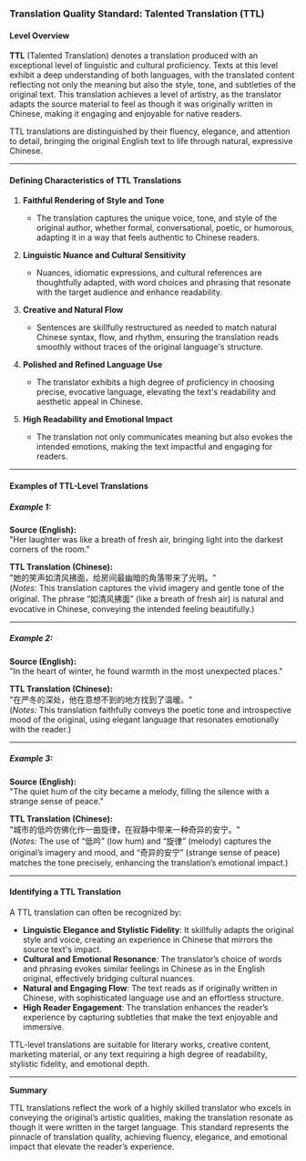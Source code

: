 ### Translation Quality Standard: Talented Translation (TTL)

#### Level Overview
**TTL** (Talented Translation) denotes a translation produced with an exceptional level of linguistic and cultural proficiency. Texts at this level exhibit a deep understanding of both languages, with the translated content reflecting not only the meaning but also the style, tone, and subtleties of the original text. This translation achieves a level of artistry, as the translator adapts the source material to feel as though it was originally written in Chinese, making it engaging and enjoyable for native readers.

TTL translations are distinguished by their fluency, elegance, and attention to detail, bringing the original English text to life through natural, expressive Chinese.

---

#### Defining Characteristics of TTL Translations
1. **Faithful Rendering of Style and Tone**
   - The translation captures the unique voice, tone, and style of the original author, whether formal, conversational, poetic, or humorous, adapting it in a way that feels authentic to Chinese readers.

2. **Linguistic Nuance and Cultural Sensitivity**
   - Nuances, idiomatic expressions, and cultural references are thoughtfully adapted, with word choices and phrasing that resonate with the target audience and enhance readability.

3. **Creative and Natural Flow**
   - Sentences are skillfully restructured as needed to match natural Chinese syntax, flow, and rhythm, ensuring the translation reads smoothly without traces of the original language's structure.

4. **Polished and Refined Language Use**
   - The translator exhibits a high degree of proficiency in choosing precise, evocative language, elevating the text's readability and aesthetic appeal in Chinese.

5. **High Readability and Emotional Impact**
   - The translation not only communicates meaning but also evokes the intended emotions, making the text impactful and engaging for readers.

---

#### Examples of TTL-Level Translations
##### Example 1:
**Source (English):**  
"Her laughter was like a breath of fresh air, bringing light into the darkest corners of the room."

**TTL Translation (Chinese):**  
"她的笑声如清风拂面，给房间最幽暗的角落带来了光明。"  
(*Notes:* This translation captures the vivid imagery and gentle tone of the original. The phrase “如清风拂面” (like a breath of fresh air) is natural and evocative in Chinese, conveying the intended feeling beautifully.)

---

##### Example 2:
**Source (English):**  
"In the heart of winter, he found warmth in the most unexpected places."

**TTL Translation (Chinese):**  
"在严冬的深处，他在意想不到的地方找到了温暖。"  
(*Notes:* This translation faithfully conveys the poetic tone and introspective mood of the original, using elegant language that resonates emotionally with the reader.)

---

##### Example 3:
**Source (English):**  
"The quiet hum of the city became a melody, filling the silence with a strange sense of peace."

**TTL Translation (Chinese):**  
"城市的低吟仿佛化作一曲旋律，在寂静中带来一种奇异的安宁。"  
(*Notes:* The use of “低吟” (low hum) and “旋律” (melody) captures the original’s imagery and mood, and “奇异的安宁” (strange sense of peace) matches the tone precisely, enhancing the translation’s emotional impact.)

---

#### Identifying a TTL Translation
A TTL translation can often be recognized by:
- **Linguistic Elegance and Stylistic Fidelity**: It skillfully adapts the original style and voice, creating an experience in Chinese that mirrors the source text's impact.
- **Cultural and Emotional Resonance**: The translator’s choice of words and phrasing evokes similar feelings in Chinese as in the English original, effectively bridging cultural nuances.
- **Natural and Engaging Flow**: The text reads as if originally written in Chinese, with sophisticated language use and an effortless structure.
- **High Reader Engagement**: The translation enhances the reader’s experience by capturing subtleties that make the text enjoyable and immersive.

TTL-level translations are suitable for literary works, creative content, marketing material, or any text requiring a high degree of readability, stylistic fidelity, and emotional depth.

---

**Summary**

TTL translations reflect the work of a highly skilled translator who excels in conveying the original’s artistic qualities, making the translation resonate as though it were written in the target language. This standard represents the pinnacle of translation quality, achieving fluency, elegance, and emotional impact that elevate the reader’s experience.
